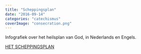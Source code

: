 ```yaml
---
title: "Scheppingsplan"
date: "2016-09-14"
categories: "catechismus"
coverImage: "consecration.png"
---
```


Infografiek over het heilsplan van God, in Nederlands en Engels.

<!--more-->

[HET SCHEPPINGSPLAN](/page/gods-scheppingsplan/)

